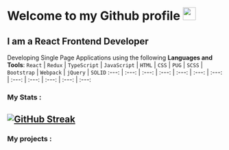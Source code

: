 # Welcome to my Github profile <img src="https://media.giphy.com/media/hvRJCLFzcasrR4ia7z/giphy.gif" width="30px"/>
## I am a React Frontend Developer
Developing Single Page Applications using the following **Languages and Tools**:
 `React` | `Redux` | `TypeScript` | `JavaScript` | `HTML` | `CSS` | `PUG` | `SCSS` | `Bootstrap` | `Webpack` | `jQuery` | `SOLID`
 :---: | :---: | :---: | :---: | :---: | :---: | :---: | :---: | :---: | :---: | :---: | :---:

 ### My Stats :
[![GitHub Streak](https://github-readme-streak-stats.herokuapp.com?user=Stepan-Suprunov&theme=highcontrast&mode=weekly&card_width=700&card_height=170)](https://git.io/streak-stats)
---
### My projects :
